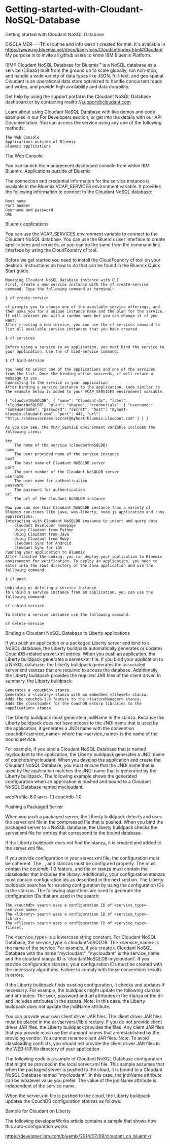 Getting-started-with-Cloudant-NoSQL-Database
============================================

Getting started with Cloudant NoSQL Database


DISCLAIMER----This routine and info wasn´t created for me!. It´s available in https://www.ng.bluemix.net/docs/#services/Cloudant/index.html#Cloudant 
My purpose is to invite all github users to know IBM Bluemix Platform.

IBM® Cloudant NoSQL Database for Bluemix™ is a NoSQL database as a service (DBaaS) built from the ground up to scale globally, run non-stop, and handle a wide variety of data types like JSON, full-text, and geo spatial. Cloudant is an operational data store optimized to handle concurrent reads and writes, and provide high availability and data durability.

Get help by using the support portal in the Cloudant NoSQL Database dashboard or by contacting mailto://support@cloudant.com

Learn about using Cloudant NoSQL Database with live demos and code examples in our For Developers section, or get into the details with our API Documentation.
You can access the service using any one of the following methods:

    The Web Console
    Applications outside of Bluemix
    Bluemix applications

The Web Console

You can launch the management dashboard console from within IBM Bluemix.
Applications outside of Bluemix

The connection and credential information for the service instance is available in the Bluemix VCAP_SERVICES environment variable. It provides the following information to connect to the Cloudant NoSQL database:

    Host name
    Port number
    Username and password
    URL

Bluemix applications

You can use the VCAP_SERVICES environment variable to connect to the Cloudant NoSQL database. You can use the Bluemix user interface to create applications and services, or you can do the same from the command line interface by using the CloudFoundry cf tool.

Before we get started you need to install the CloudFoundry cf tool on your desktop. Instructions on how to do that can be found in the Bluemix Quick Start guide.

    Managing Cloudant NoSQL Database instance with CLI
    First, create a new service instance with the cf create-service command. Type the following command at terminal:

    $ cf create-service

    cf prompts you to choose one of the available service offerings, and then asks you for a unique instance name and the plan for the service. It will present you with a random name but you can change it if you want.
    After creating a new service, you can use the cf services command to list all available service instances that you have created.

    $ cf services

    Before using a service in an application, you must bind the service to your application. Use the cf bind-service command:

    $ cf bind-service

    You need to select one of the applications and one of the services from the list. Once the binding action succeeds, cf will return a message to you.
    Connecting to the service in your application
    After binding a service instance to the application, code similar to the example below is added to your VCAP_SERVICES environment variable.

    { "cloudantNoSQLDB": { "name": "Cloudant-3s", "label": "cloudantNoSQLDB", "plan": "shared", "credentials": { "username": "someusername", "password": "secret", "host": "myhost-bluemix.cloudant.com", "port": 443, "url": "https://someusername:secret@myhost-bluemix.cloudant.com" } } }

    As you can see, the VCAP_SERVICE environment variable includes the following items:

    key
        The name of the service (cloudantNoSQLDB)
    name
        The user provided name of the service instance
    host
        The host name of Cloudant NoSQLDB server
    port
        The port number of the Cloudant NoSQLDB server
    username
        The user name for authentication
    password
        The password for authentication
    url
        The url of the Cloudant NoSQLDB instance

    Now you can use this Cloudant NoSQLDB instance from a variety of Bluemix run-times like java, was-liberty, node.js application and ruby applications.
    Interacting with Cloudant NoSQLDB instance to insert and query data
        Cloudant Developer homepage
        Using Cloudant from Python
        Using Cloudant from Java
        Using Cloudant from Ruby
        Cloudant Sync for Android
        Cloudant Sync for iOS
    Pushing your application to Bluemix
    After finished the coding, you can deploy your application to Bluemix environment for verification. To deploy an application, you need to enter into the root directory of the Java application and use the following command:

    $ cf push

    Unbinding or deleting a service instance
    To unbind a service instance from an application, you can use the following command:

    cf unbind-service

    To delete a service instance use the following command:

    cf delete-service

Binding a Cloudant NoSQL Database to Liberty applications

If you push an application or a packaged Liberty server and bind to a NoSQL database, the Liberty buildpack automatically generates or updates CouchDB-related server.xml entries.
When you push an application, the Liberty buildpack generates a server.xml file. If you bind your application to a NoSQL database, the Liberty buildpack generates the associated server.xml stanzas that are required to access the database. Additionally, the Liberty buildpack provides the required JAR files of the client driver. In summary, the Liberty buildpack:

    Generates a <couchdb> stanza.
    Generates a <library> stanza with an embedded <fileset> stanza.
    Adds the couchdb-1.0 feature to the <featureManager> stanza.
    Adds the classloader for the CouchDB ektorp libraries to the <application> stanza.

The Liberty buildpack must generate a jndiName in the <couchdb> stanza. Because the Liberty buildpack does not have access to the JNDI name that is used by the application, it generates a JNDI name with the convention couchdb/<service_name> where the <service_name> is the name of the bound service.

For example, if you bind a Cloudant NoSQL Database that is named mycloudant to the application, the Liberty buildpack generates a JNDI name of couchdb/mycloudant. When you develop the application and create the Cloudant NoSQL Database, you must ensure that the JNDI name that is used by the application matches the JNDI name that is generated by the Liberty buildpack.
The following example shows the generated configuration when an application is pushed and bound to a Cloudant NoSQL Database named mycloudant.

<featureManager> <feature>webProfile-6.0</feature> <feature>jaxrs-1.1</feature> <feature>couchdb-1.0</feature> </featureManager> <application context-root='/' location='../../../../../' name='myapp' type='war'> <classloader commonLibraryRef='cloudantNoSQLDB-library'> </application> <couchdb id='cloudantNoSQLDB-mycloudant' jndiName='couchdb/mycloudant' libraryRef='cloudantNoSQLDB-library' password='${cloud.services.mycloudant.connection.password}' url='${cloud.services.mycloudant.connection.url}' username='${cloud.services.mycloudant.connection.username}'/> <library id='cloudantNoSQLDB-library'> <fileset dir='${server.config.dir}/lib' id='cloudantNoSQLDB-fileset' includes='commons-codec-1.6.jar commons-io-2.0.1.jar commons-logging-1.1.1.jar httpclient-4.2.5.jar httpclient-cache-4.2.5.jar httpcore-4.2.5.jar jackson-annotations-2.2.2.jar jackson-core-2.2.2.jar jackson-databind-2.2.2.jar jcl-over-slf4j-1.6.6.jar org.ektorp-1.4.1.jar slf4j-api-1.6.6.jar slf4j-jdk14-1.6.6.jar'/> </library>

Pushing a Packaged Server

When you push a packaged server, the Liberty buildpack detects and uses the server.xml file in the compressed file that is pushed. When you bind the packaged server to a NoSQL database, the Liberty buildpack checks the server.xml file for <couchdb> entries that correspond to the bound database.

If the Liberty buildpack does not find the <couchdb> stanza, it is created and added to the server.xml file.

If you provide configuration in your server.xml file, the configuration must be coherent. The <couchdb>, <library>, and <fileset> stanzas must be configured properly. The <featureManager> must contain the couchdb-1.0 feature, and the <application> or <webApplication> stanza must contain the classloader that includes the library. Additionally, your configuration stanzas must contain configuration ids as described in the next section.
The Liberty buildpack searches for existing configuration by using the configuration IDs in the stanzas. The following algorithms are used to generate the configuration IDs that are used in the search:

    The <couchdb> search uses a configuration ID of <service_type>-<service_name>.
    The <library> search uses a configuration ID of <service_type>-library.
    The <fileset> search uses a configuration ID of <service_type>-fileset.

The <service_type> is a lowercase string constant. For Cloudant NoSQL Database, the service_type is cloudantNoSQLDB. The <service_name> is the name of the service. For example, if you create a Cloudant NoSQL Database with the name "mycloudant", "mycloudant" is the service_name and the cloudant stanza ID is 'cloudantNoSQLDB-mycloudant'. If you provide configuration stanzas, your configuration IDs must be created with the necessary algorithms. Failure to comply with these conventions results in errors.

If the Liberty buildpack finds existing configuration, it checks and updates if necessary. For example, the buildpack might update the following stanzas and attributes: The user, password and url attributes in the <couchdb> stanza or the dir and includes attributes in the <fileset> stanza.
Note: In this case, the Liberty buildpack does not update the jndiName attribute.

You can provide your own client driver JAR files. The client driver JAR files must be placed in the usr/servers/<servername>/lib directory. If you do not provide client driver JAR files, the Liberty buildpack provides the files. Any client JAR files that you provide must use the standard names that are established by the providing vendor. You cannot rename client JAR files.
Note: To avoid classloading conflicts, you should not provide the client driver JAR files in the WEB-INF/lib directory of your application.

The following code is a sample of Cloudant NoSQL Database configuration that might be provided in the local server.xml file. This sample assumes that when the packaged server is pushed to the cloud, it is bound to a Cloudant NoSQL Database named "mycloudant". In this case, the jndiName attribute can be whatever value you prefer. The value of the jndiName attribute is independent of the service name.

<couchdb id="cloudantNoSQLDB-mycloudant" jndiName='couchdb/mycloudant' libraryRef='cloudantNoSQLDB-library' password='somepass' url='https://someuser:somepass@someuser.cloudant.com'/> <library id="cloudantNoSQLDB-library"> <fileset id='cloudantNoSQLDB-fileset' dir='c:/cloudantlibs' includes='commons-codec-1.6.jar commons-io-2.0.1.jar commons-logging-1.1.1.jar httpclient-4.2.5.jar httpclient-cache-4.2.5.jar httpcore-4.2.5.jar jackson-annotations-2.2.2.jar jackson-core-2.2.2.jar jackson-databind-2.2.2.jar jcl-over-slf4j-1.6.6.jar org.ektorp-1.4.1.jar slf4j-api-1.6.6.jar slf4j-jdk14-1.6.6.jar'/> </library>

When the server.xml file is pushed to the cloud, the Liberty buildpack updates the CouchDB configuration stanzas as follows:

<couchdb id='cloudantNoSQLDB-mycloudant' jndiName='couchdb/mycloudant' libraryRef='cloudantNoSQLDB-library' password='${cloud.services.mycloudant.connection.password}' url='${cloud.services.mycloudant.connection.url}' username='${cloud.services.mycloudant.connection.username}'/> <library id='cloudantNoSQLDB-library'> <fileset dir='${server.config.dir}/lib' id='cloudantNoSQLDB-fileset' includes='commons-codec-1.6.jar commons-io-2.0.1.jar commons-logging-1.1.1.jar httpclient-4.2.5.jar httpclient-cache-4.2.5.jar httpcore-4.2.5.jar jackson-annotations-2.2.2.jar jackson-core-2.2.2.jar jackson-databind-2.2.2.jar jcl-over-slf4j-1.6.6.jar org.ektorp-1.4.1.jar slf4j-api-1.6.6.jar slf4j-jdk14-1.6.6.jar'/> </library>

Sample for Cloudant on Liberty

The following developerWorks article contains a sample that shows how this auto-configuration works:

https://developer.ibm.com/bluemix/2014/07/08/cloudant_on_bluemix/
